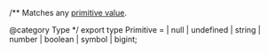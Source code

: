 /\*\*
Matches any [primitive value](https://developer.mozilla.org/en-US/docs/Glossary/Primitive).

@category Type
\*/
export type Primitive =
\| null
\| undefined
\| string
\| number
\| boolean
\| symbol
\| bigint;
